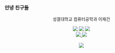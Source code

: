 ### 안녕 친구들

<div align="center">
   <p> 성결대학교 컴퓨터공학과 이재건 </p>
   <p> </p>
   <img src="https://img.shields.io/badge/Python-3776AB?style=for-the-badge&logo=Python&logoColor=white">
   <img src="https://img.shields.io/badge/React-61DAFB?style=for-the-badge&logo=React&logoColor=white">
   <img src="https://img.shields.io/badge/HTML5-E95420?style=for-the-badge&logo=HTML5&logoColor=white">
   <br/>
   <a href="https://www.instagram.com/j_gun2/"><img src="https://img.shields.io/badge/Instagram-E4405F?&style=for-the-badge&logo=Instagram&logoColor=white"> </a>
   <a href="https://www.youtube.com/"><img src="https://img.shields.io/badge/Youtube-FF0000?&style=for-the-badge&logo=Youtube&logoColor=white"></a>
   
</div>
<br/>
<div align="center">
   <img src="http://mazassumnida.wtf/api/v2/generate_badge?boj=79gun79" />
</div>
